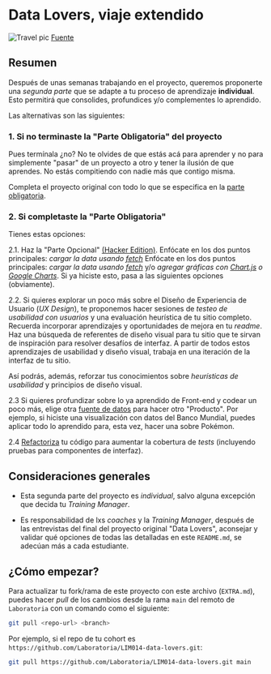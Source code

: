 # Data Lovers, viaje extendido

![Travel pic](https://assets-auto.rbl.ms/5fefc7fee587f0e4aca6794810f346d3c555463eed4e21eaa015d6fc9e6bcb5d)
[Fuente](https://www.theodysseyonline.com/road-trips-worthwhile)

## Resumen

Después de unas semanas trabajando en el proyecto, queremos proponerte una
_segunda parte_ que se adapte a tu proceso de aprendizaje **individual**.
Esto permitirá que consolides, profundices y/o complementes lo aprendido.

Las alternativas son las siguientes:

### 1. Si no terminaste la "Parte Obligatoria" del proyecto

Pues termínala ¿no? No te olvides de que estás acá para aprender y no para
simplemente "pasar" de un proyecto a otro y tener la ilusión de que aprendes.
No estás compitiendo con nadie más que contigo misma.

Completa el proyecto original con todo lo que se especifica en
la [parte obligatoria](README.md#parte-obligatoria).

### 2. Si completaste la "Parte Obligatoria"

Tienes estas opciones:

2.1. Haz la "Parte Opcional" [(Hacker Edition)](README.md#parte-opcional-hacker-edition).
Enfócate en los dos puntos principales: _cargar la data usando [fetch](https://developer.mozilla.org/es/docs/Web/API/Fetch_API)_
Enfócate en los dos puntos principales: _cargar la data usando [fetch](https://developer.mozilla.org/es/docs/Web/API/Fetch_API)_
y/o _agregar gráficas con [Chart.js](https://www.chartjs.org/)
o [Google Charts](https://developers.google.com/chrt/)_. Si ya hiciste esto,
pasa a las siguientes opciones (obviamente).

2.2. Si quieres explorar un poco más sobre el Diseño de Experiencia de Usuario
(_UX Design_), te proponemos hacer sesiones de _testeo de usabilidad con
usuarios_ y una evaluación heurística de tu sitio completo. Recuerda incorporar
aprendizajes y oportunidades de mejora en tu _readme_. Haz una búsqueda de
referentes de diseño visual para tu sitio que te sirvan de inspiración para
resolver desafíos de interfaz. A partir de todos estos aprendizajes de
usabilidad y diseño visual, trabaja en una iteración de la interfaz de tu sitio.

Así podrás, además, reforzar tus conocimientos sobre _heurísticas de usabilidad_
y principios de diseño visual.

2.3 Si quieres profundizar sobre lo ya aprendido de Front-end y codear
un poco más, elige otra [fuente de datos](README.md#resumen-del-proyecto) para hacer
otro "Producto". Por ejemplo, si hiciste una visualización con datos del
Banco Mundial, puedes aplicar todo lo aprendido para, esta vez, hacer una
sobre Pokémon.

2.4 [Refactoriza](https://es.wikipedia.org/wiki/Refactorizaci%C3%B3) tu código
para aumentar la cobertura de _tests_ (incluyendo pruebas para componentes de
interfaz).

## Consideraciones generales

- Esta segunda parte del proyecto es _individual_, salvo alguna excepción que
  decida tu _Training Manager_.

- Es responsabilidad de lxs _coaches_ y la _Training Manager_, después de las
  entrevistas del final del proyecto original "Data Lovers", aconsejar y validar
  qué opciones de todas las detalladas en este `README.md`, se adecúan más
  a cada estudiante.

## ¿Cómo empezar?

Para actualizar tu fork/rama de este proyecto con este archivo (`EXTRA.md`),
puedes hacer _pull_ de los cambios desde la rama `main` del remoto de
`Laboratoria` con un comando como el siguiente:

```sh
git pull <repo-url> <branch>
```

Por ejemplo, si el repo de tu cohort es
`https://github.com/Laboratoria/LIM014-data-lovers.git`:

```sh
git pull https://github.com/Laboratoria/LIM014-data-lovers.git main
```
